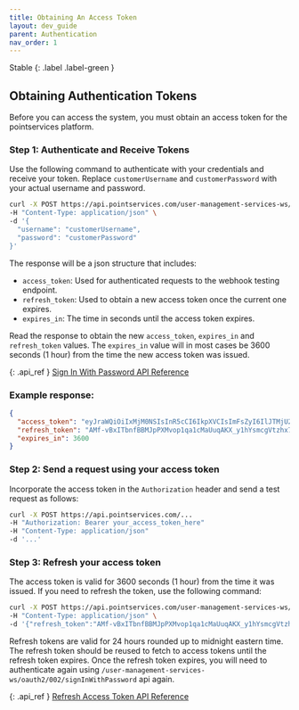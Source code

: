 ```yaml
---
title: Obtaining An Access Token
layout: dev_guide
parent: Authentication
nav_order: 1
---
```


Stable
{: .label .label-green }
## Obtaining Authentication Tokens

Before you can access the system, you must obtain an access token for the pointservices platform.

### Step 1: Authenticate and Receive Tokens

Use the following command to authenticate with your credentials and receive your token. Replace `customerUsername` and `customerPassword` with your actual username and password.

```bash
curl -X POST https://api.pointservices.com/user-management-services-ws/oauth2/002/signInWithPassword \
-H "Content-Type: application/json" \
-d '{
  "username": "customerUsername",
  "password": "customerPassword"
}'
```

The response will be a json structure that includes:
- `access_token`: Used for authenticated requests to the webhook testing endpoint.
- `refresh_token`: Used to obtain a new access token once the current one expires.
- `expires_in`: The time in seconds until the access token expires.

Read the response to obtain the new `access_token`, `expires_in` and `refresh_token` values. The `expires_in` value will in most cases be 3600 seconds (1 hour) from the time the new access token was issued.


{: .api_ref }
[Sign In With Password API Reference](/api/authentication/signinwithpassword)

### Example response:

```json
{
  "access_token": "eyJraWQiOiIxMjM0NSIsInR5cCI6IkpXVCIsImFsZyI6IlJTMjU2In0.eyJhdWQiOiJ0ZXN0LXRlbmFudCIsInN1YiI6InhwcHN8MTIyMyIsImVtYWlsX3ZlcmlmaWVkIjp0cnVlLCJ1c2VyX2lkIjoiMTIyMyIsImF1dGhfdGltZSI6MTcwODcxNTYwMiwiaXNzIjoiaHR0cHM6XC9cL3NlY3VyZXRva2VuLmdvb2dsZS5jb21cL3Rlc3QtdGVuYW50IiwiZXhwIjoxNzA4NzE5LCJpYXQiOjE3MDg3MTUsImVtYWlsIjoidGVzdHVzZXJAdGVuYW50LmNvbSJ9.dGVzdA==",
  "refresh_token": "AMf-vBxITbnfBBMJpPXMvop1qa1cMaUuqAKX_y1hYsmcgVtzhx7Al_9mWD",
  "expires_in": 3600
}
```
### Step 2: Send a request using your access token

Incorporate the access token in the `Authorization` header and send a test request as follows:

```bash
curl -X POST https://api.pointservices.com/...
-H "Authorization: Bearer your_access_token_here" 
-H "Content-Type: application/json" 
-d '...'
```

### Step 3: Refresh your access token

The access token is valid for 3600 seconds (1 hour) from the time it was issued. If you need to refresh the token, use the following command:

```bash
curl -X POST https://api.pointservices.com/user-management-services-ws/oauth2/002/refreshIdToken \
-H "Content-Type: application/json" \
-d '{"refresh_token":"AMf-vBxITbnfBBMJpPXMvop1qa1cMaUuqAKX_y1hYsmcgVtzhx7Al_9mWD""}'
```

Refresh tokens are valid for 24 hours rounded up to midnight eastern time. The refresh token should be reused to fetch to access tokens until the refresh token expires. Once the refresh token expires, you will need to authenticate again using `/user-management-services-ws/oauth2/002/signInWithPassword` api again.

{: .api_ref }
[Refresh Access Token API Reference](/api/authentication/refreshidtoken)

